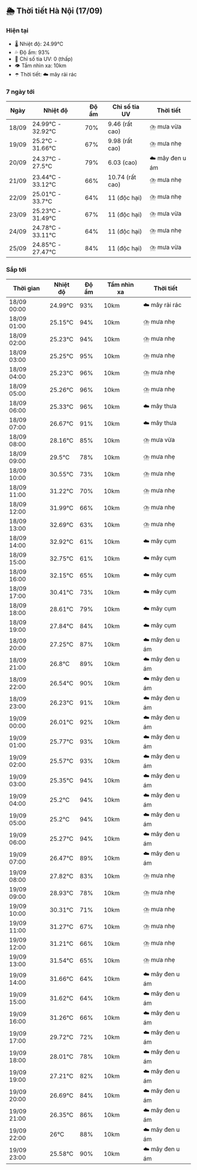 ## 🌦️ Thời tiết Hà Nội (17/09)

### Hiện tại

- 🌡️ Nhiệt độ: 24.99℃
- 💦 Độ ẩm: 93%
- 🌟 Chỉ số tia UV: 0 (thấp)
- 👁️ Tầm nhìn xa: 10km
- ☂️ Thời tiết: ☁️ mây rải rác

### 7 ngày tới

| Ngày | Nhiệt độ | Độ ẩm | Chỉ số tia UV | Thời tiết |
| --- | --- | --- | --- | --- |
| 18/09 | 24.99℃ - 32.92℃ | 70% | 9.46 (rất cao) | ⛈️ mưa vừa |
| 19/09 | 25.2℃ - 31.66℃ | 67% | 9.98 (rất cao) | ⛈️ mưa nhẹ |
| 20/09 | 24.37℃ - 27.5℃ | 79% | 6.03 (cao) | ☁️ mây đen u ám |
| 21/09 | 23.44℃ - 33.12℃ | 66% | 10.74 (rất cao) | ⛈️ mưa nhẹ |
| 22/09 | 25.01℃ - 33.7℃ | 64% | 11 (độc hại) | ⛈️ mưa nhẹ |
| 23/09 | 25.23℃ - 31.49℃ | 67% | 11 (độc hại) | ⛈️ mưa vừa |
| 24/09 | 24.78℃ - 33.11℃ | 64% | 11 (độc hại) | ⛈️ mưa nhẹ |
| 25/09 | 24.85℃ - 27.47℃ | 84% | 11 (độc hại) | ⛈️ mưa vừa |

### Sắp tới

| Thời gian | Nhiệt độ | Độ ẩm | Tầm nhìn xa | Thời tiết |
| --- | --- | --- | --- | --- |
| 18/09 00:00 | 24.99℃ | 93% | 10km | ☁️ mây rải rác |
| 18/09 01:00 | 25.15℃ | 94% | 10km | ⛈️ mưa nhẹ |
| 18/09 02:00 | 25.23℃ | 94% | 10km | ⛈️ mưa nhẹ |
| 18/09 03:00 | 25.25℃ | 95% | 10km | ⛈️ mưa nhẹ |
| 18/09 04:00 | 25.23℃ | 96% | 10km | ⛈️ mưa nhẹ |
| 18/09 05:00 | 25.26℃ | 96% | 10km | ⛈️ mưa nhẹ |
| 18/09 06:00 | 25.33℃ | 96% | 10km | ☁️ mây thưa |
| 18/09 07:00 | 26.67℃ | 91% | 10km | ☁️ mây thưa |
| 18/09 08:00 | 28.16℃ | 85% | 10km | ⛈️ mưa vừa |
| 18/09 09:00 | 29.5℃ | 78% | 10km | ⛈️ mưa nhẹ |
| 18/09 10:00 | 30.55℃ | 73% | 10km | ⛈️ mưa nhẹ |
| 18/09 11:00 | 31.22℃ | 70% | 10km | ⛈️ mưa nhẹ |
| 18/09 12:00 | 31.99℃ | 66% | 10km | ⛈️ mưa nhẹ |
| 18/09 13:00 | 32.69℃ | 63% | 10km | ⛈️ mưa nhẹ |
| 18/09 14:00 | 32.92℃ | 61% | 10km | ☁️ mây cụm |
| 18/09 15:00 | 32.75℃ | 61% | 10km | ☁️ mây cụm |
| 18/09 16:00 | 32.15℃ | 65% | 10km | ☁️ mây cụm |
| 18/09 17:00 | 30.41℃ | 73% | 10km | ☁️ mây cụm |
| 18/09 18:00 | 28.61℃ | 79% | 10km | ☁️ mây cụm |
| 18/09 19:00 | 27.84℃ | 84% | 10km | ☁️ mây cụm |
| 18/09 20:00 | 27.25℃ | 87% | 10km | ☁️ mây đen u ám |
| 18/09 21:00 | 26.8℃ | 89% | 10km | ☁️ mây đen u ám |
| 18/09 22:00 | 26.54℃ | 90% | 10km | ☁️ mây đen u ám |
| 18/09 23:00 | 26.23℃ | 91% | 10km | ☁️ mây đen u ám |
| 19/09 00:00 | 26.01℃ | 92% | 10km | ☁️ mây đen u ám |
| 19/09 01:00 | 25.77℃ | 93% | 10km | ☁️ mây đen u ám |
| 19/09 02:00 | 25.57℃ | 93% | 10km | ☁️ mây đen u ám |
| 19/09 03:00 | 25.35℃ | 94% | 10km | ☁️ mây đen u ám |
| 19/09 04:00 | 25.2℃ | 94% | 10km | ☁️ mây đen u ám |
| 19/09 05:00 | 25.2℃ | 94% | 10km | ☁️ mây đen u ám |
| 19/09 06:00 | 25.27℃ | 94% | 10km | ☁️ mây đen u ám |
| 19/09 07:00 | 26.47℃ | 89% | 10km | ☁️ mây đen u ám |
| 19/09 08:00 | 27.82℃ | 83% | 10km | ⛈️ mưa nhẹ |
| 19/09 09:00 | 28.93℃ | 78% | 10km | ⛈️ mưa nhẹ |
| 19/09 10:00 | 30.31℃ | 71% | 10km | ⛈️ mưa nhẹ |
| 19/09 11:00 | 31.27℃ | 67% | 10km | ⛈️ mưa nhẹ |
| 19/09 12:00 | 31.21℃ | 66% | 10km | ⛈️ mưa nhẹ |
| 19/09 13:00 | 31.54℃ | 65% | 10km | ⛈️ mưa nhẹ |
| 19/09 14:00 | 31.66℃ | 64% | 10km | ☁️ mây đen u ám |
| 19/09 15:00 | 31.62℃ | 64% | 10km | ☁️ mây đen u ám |
| 19/09 16:00 | 31.26℃ | 66% | 10km | ☁️ mây đen u ám |
| 19/09 17:00 | 29.72℃ | 72% | 10km | ☁️ mây đen u ám |
| 19/09 18:00 | 28.01℃ | 78% | 10km | ☁️ mây đen u ám |
| 19/09 19:00 | 27.21℃ | 82% | 10km | ☁️ mây đen u ám |
| 19/09 20:00 | 26.69℃ | 84% | 10km | ☁️ mây đen u ám |
| 19/09 21:00 | 26.35℃ | 86% | 10km | ☁️ mây đen u ám |
| 19/09 22:00 | 26℃ | 88% | 10km | ☁️ mây đen u ám |
| 19/09 23:00 | 25.58℃ | 90% | 10km | ☁️ mây đen u ám |
